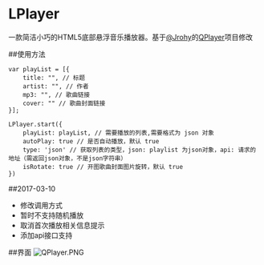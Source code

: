 # LPlayer
一款简洁小巧的HTML5底部悬浮音乐播放器。基于[@Jrohy](https://github.com/Jrohy)的[QPlayer](https://github.com/Jrohy/QPlayer)项目修改

##使用方法
```
var playList = [{
    title: "", // 标题
    artist: "", // 作者
    mp3: "", // 歌曲链接
    cover: "" // 歌曲封面链接
}];

LPlayer.start({
    playList: playList, // 需要播放的列表,需要格式为 json 对象
    autoPlay: true // 是否自动播放，默认 true
    type: 'json' // 获取列表的类型，json: playlist 为json对象，api: 请求的地址（需返回json对象，不是json字符串）
    isRotate: true // 开图歌曲封面图片旋转，默认 true
})
```

##2017-03-10
* 修改调用方式
* 暂时不支持随机播放
* 取消首次播放相关信息提示
* 添加api接口支持

##界面
![QPlayer.PNG][1]














[1]: https://32mb.space/usr/uploads/2016/08/858331127.png